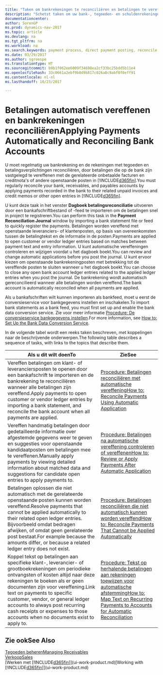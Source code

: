 ```yaml
---
title: "Taken om bankrekeningen te reconciliëren en betalingen te vereffenen met gerelateerde posten"
description: "Schetst taken om uw bank-, tegoeden- en schuldenrekeningen te reconciliëren, kasontvangsten of onkosten te boeken en betalingen automatisch te vereffenen."
documentationcenter: 
author: SorenGP
ms.prod: dynamics-nav-2017
ms.topic: article
ms.devlang: na
ms.tgt_pltfrm: na
ms.workload: na
ms.search.keywords: payment process, direct payment posting, reconcile payment, expenses, cash receipts
ms.date: 03/29/2017
ms.author: sgroespe
ms.translationtype: HT
ms.sourcegitcommit: b9b1f062ee6009f34698ea2cf33bc25bdd5b11e4
ms.openlocfilehash: 33c0661a2ebf9b8d9b817c026a8c9abf0f0eff91
ms.contentlocale: nl-nl
ms.lasthandoff: 10/23/2017

---
```

# <a name="applying-payments-automatically-and-reconciling-bank-accounts"></a><span data-ttu-id="96d2a-103">Betalingen automatisch vereffenen en bankrekeningen reconciliëren</span><span class="sxs-lookup"><span data-stu-id="96d2a-103">Applying Payments Automatically and Reconciling Bank Accounts</span></span>
<span data-ttu-id="96d2a-104">U moet regelmatig uw bankrekening en de rekeningen met tegoeden en betalingsverplichtingen reconciliëren, door betalingen die op de bank zijn vastgelegd te vereffenen met de gerelateerde onbetaalde facturen en creditnota's of andere openstaande posten in [!INCLUDE[d365fin](includes/d365fin_long_md.md)].</span><span class="sxs-lookup"><span data-stu-id="96d2a-104">You must regularly reconcile your bank, receivables, and payables accounts by applying payments recorded in the bank to their related unpaid invoices and credit memos or other open entries in [!INCLUDE[d365fin](includes/d365fin_long_md.md)].</span></span>  

<span data-ttu-id="96d2a-105">U kunt deze taak in het venster **Dagboek betalingsreconciliatie** uitvoeren door een bankafschriftbestand of -feed te importeren om de betalingen snel in project te registreren.</span><span class="sxs-lookup"><span data-stu-id="96d2a-105">You can perform this task in the **Payment Reconciliation Journal** window by importing a bank statement file or feed to quickly register the payments.</span></span> <span data-ttu-id="96d2a-106">Betalingen worden vereffend met openstaande leveranciers- of klantenposten, op basis van overeenkomsten tussen de betalingtekst en de informatie in de posten.</span><span class="sxs-lookup"><span data-stu-id="96d2a-106">Payments are applied to open customer or vendor ledger entries based on matches between payment text and entry information.</span></span> <span data-ttu-id="96d2a-107">U kunt automatische vereffeningen controleren en wijzigen voordat u het dagboek boekt.</span><span class="sxs-lookup"><span data-stu-id="96d2a-107">You can review and change automatic applications before you post the journal.</span></span> <span data-ttu-id="96d2a-108">U kunt ervoor kiezen om openstaande bankrekeningposten met betrekking tot de vereffende posten te sluiten wanneer u het dagboek boekt.</span><span class="sxs-lookup"><span data-stu-id="96d2a-108">You can choose to close any open bank account ledger entries related to the applied ledger entries when you post the journal.</span></span> <span data-ttu-id="96d2a-109">De bankrekening wordt automatisch gereconcilieerd wanneer alle betalingen worden vereffend.</span><span class="sxs-lookup"><span data-stu-id="96d2a-109">The bank account is automatically reconciled when all payments are applied.</span></span>  

<span data-ttu-id="96d2a-110">Als u bankafschriften wilt kunnen importeren als bankfeed, moet u eerst de conversieservice voor bankgegevens instellen en inschakelen.</span><span class="sxs-lookup"><span data-stu-id="96d2a-110">To import bank statements as a bank feed, you must first set up and enable the bank data conversion service.</span></span> <span data-ttu-id="96d2a-111">Zie voor meer informatie [Procedure: De conversieservice bankgegevens instellen](bank-how-setup-bank-data-conversion-service.md).</span><span class="sxs-lookup"><span data-stu-id="96d2a-111">For more information, see [How to: Set Up the Bank Data Conversion Service](bank-how-setup-bank-data-conversion-service.md).</span></span>  

<span data-ttu-id="96d2a-112">In de volgende tabel wordt een reeks taken beschreven, met koppelingen naar de beschrijvende onderwerpen.</span><span class="sxs-lookup"><span data-stu-id="96d2a-112">The following table describes a sequence of tasks, with links to the topics that describe them.</span></span>  

| <span data-ttu-id="96d2a-113">Als u dit wilt doen</span><span class="sxs-lookup"><span data-stu-id="96d2a-113">To</span></span> | <span data-ttu-id="96d2a-114">Zie</span><span class="sxs-lookup"><span data-stu-id="96d2a-114">See</span></span> |
| --- | --- |
| <span data-ttu-id="96d2a-115">Vereffen betalingen om klant- of leveranciersposten te openen door een bankafschrift te importeren en de bankrekening te reconciliëren wanneer alle betalingen zijn vereffend.</span><span class="sxs-lookup"><span data-stu-id="96d2a-115">Apply payments to open customer or vendor ledger entries by importing a bank statement, and reconcile the bank account when all payments are applied.</span></span> |[<span data-ttu-id="96d2a-116">Procedure: Betalingen reconciliëren met automatische vereffening</span><span class="sxs-lookup"><span data-stu-id="96d2a-116">How to: Reconcile Payments Using Automatic Application</span></span>](receivables-how-reconcile-payments-auto-application.md) |
| <span data-ttu-id="96d2a-117">Vereffen handmatig betalingen door gedetailleerde informatie over afgestemde gegevens weer te geven en suggesties voor openstaande kandidaatposten om betalingen mee te vereffenen.</span><span class="sxs-lookup"><span data-stu-id="96d2a-117">Manually apply payments by viewing detailed information about matched data and suggestions for candidate open entries to apply payments to.</span></span> |[<span data-ttu-id="96d2a-118">Procedure: Betalingen na automatische vereffening controleren of vereffenen</span><span class="sxs-lookup"><span data-stu-id="96d2a-118">How to: Review or Apply Payments After Automatic Application</span></span>](receivables-how-review-apply-payments-auto-application.md) |
| <span data-ttu-id="96d2a-119">Betalingen oplossen die niet automatisch met de gerelateerde openstaande posten kunnen worden vereffend.</span><span class="sxs-lookup"><span data-stu-id="96d2a-119">Resolve payments that cannot be applied automatically to their related open ledger entries.</span></span> <span data-ttu-id="96d2a-120">Bijvoorbeeld omdat bedragen afwijken, of omdat geen gerelateerde post bestaat.</span><span class="sxs-lookup"><span data-stu-id="96d2a-120">For example because the amounts differ, or because a related ledger entry does not exist.</span></span> |[<span data-ttu-id="96d2a-121">Procedure: Betalingen reconciliëren die niet automatisch kunnen worden vereffend</span><span class="sxs-lookup"><span data-stu-id="96d2a-121">How to: Reconcile Payments That Cannot be Applied Automatically</span></span>](receivables-how-reconcile-payments-cannot-apply-auto.md) |
| <span data-ttu-id="96d2a-122">Koppel tekst op betalingen aan specifieke klant-, leverancier- of grootboekrekeningen om periodieke ontvangsten of kosten altijd naar deze rekeningen te boeken als er geen documenten zijn voor vereffening.</span><span class="sxs-lookup"><span data-stu-id="96d2a-122">Link text on payments to specific customer, vendor, or general ledger accounts to always post recurring cash receipts or expenses to those accounts when no documents exist to apply to.</span></span> |[<span data-ttu-id="96d2a-123">Procedure: Tekst op herhalende betalingen aan rekeningen toewijzen voor automatische afstemming</span><span class="sxs-lookup"><span data-stu-id="96d2a-123">How to: Map Text on Recurring Payments to Accounts for Automatic Reconciliation</span></span>](receivables-how-map-text-recurring-payments-accounts-auto-reconcilliation.md) |

## <a name="see-also"></a><span data-ttu-id="96d2a-124">Zie ook</span><span class="sxs-lookup"><span data-stu-id="96d2a-124">See Also</span></span>
[<span data-ttu-id="96d2a-125">Tegoeden beheren</span><span class="sxs-lookup"><span data-stu-id="96d2a-125">Managing Receivables</span></span>](receivables-manage-receivables.md)  
[<span data-ttu-id="96d2a-126">Verkoop</span><span class="sxs-lookup"><span data-stu-id="96d2a-126">Sales</span></span>](sales-manage-sales.md)  
<span data-ttu-id="96d2a-127">[Werken met [!INCLUDE[d365fin](includes/d365fin_md.md)]](ui-work-product.md)</span><span class="sxs-lookup"><span data-stu-id="96d2a-127">[Working with [!INCLUDE[d365fin](includes/d365fin_md.md)]](ui-work-product.md)</span></span>

